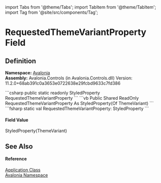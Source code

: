import Tabs from '@theme/Tabs'; 
import TabItem from '@theme/TabItem'; 
import Tag from '@site/src/components/Tag'; 

# RequestedThemeVariantProperty Field




## Definition
**Namespace:** <a href="N_Avalonia">Avalonia</a>  
**Assembly:** Avalonia.Controls (in Avalonia.Controls.dll) Version: 11.2.0+68ab391c0a3653e0722638e29fcbd9633c7fd386

<Tabs groupId="api-code-preview">
<TabItem value="csharp" label="C#">
```csharp
public static readonly StyledProperty<ThemeVariant?> RequestedThemeVariantProperty
```
</TabItem>
<TabItem value="vb" label="VB">
```vb
Public Shared ReadOnly RequestedThemeVariantProperty As StyledProperty(Of ThemeVariant)
```
</TabItem>
<TabItem value="fsharp" label="F#">
```fsharp
static val RequestedThemeVariantProperty: StyledProperty<ThemeVariant>
```
</TabItem>
</Tabs>



#### Field Value
StyledProperty(ThemeVariant)

## See Also


#### Reference
<a href="T_Avalonia_Application">Application Class</a>  
<a href="N_Avalonia">Avalonia Namespace</a>  
